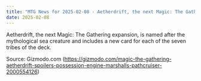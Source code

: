 ```yaml
---
title: "MTG News for 2025-02-08 - Aetherdrift, the next Magic: The Gathering expansi..."
date: 2025-02-08
---
```


Aetherdrift, the next Magic: The Gathering expansion, is named after the mythological sea creature and includes a new card for each of the seven tribes of the deck.

Source: Gizmodo.com (https://gizmodo.com/magic-the-gathering-aetherdrift-spoilers-possession-engine-marshalls-pathcruiser-2000554126)
